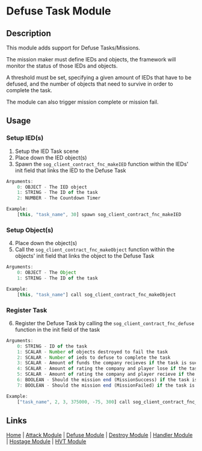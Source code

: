 # Defuse Task Module

## Description
This module adds support for Defuse Tasks/Missions.

The mission maker must define IEDs and objects, the framework will monitor the status of those IEDs and objects.

A threshold must be set, specifying a given amount of IEDs that have to be defused, and the number of objects that need to survive in order to complete the task.

The module can also trigger mission complete or mission fail.

## Usage
### Setup IED(s)
1. Setup the IED Task scene
2. Place down the IED object(s)
3. Spawn the `sog_client_contract_fnc_makeIED` function within the IEDs' init field that links the IED to the Defuse Task

```js
Arguments:
	0: OBJECT - The IED object
	1: STRING - The ID of the task
	2: NUMBER - The Countdown Timer

Example:
	[this, "task_name", 30] spawn sog_client_contract_fnc_makeIED
```

### Setup Object(s)
4. Place down the object(s)
5. Call the `sog_client_contract_fnc_makeObject` function within the objects' init field that links the object to the Defuse Task

```js
Arguments:
	0: OBJECT - The Object
	1: STRING - The ID of the task

Example:
	[this, "task_name"] call sog_client_contract_fnc_makeObject
```

### Register Task
6. Register the Defuse Task by calling the `sog_client_contract_fnc_defuse` function in the init field of the task

```js
Arguments:
	0: STRING - ID of the task
	1: SCALAR - Number of objects destroyed to fail the task
	2: SCALAR - Number of ieds to defuse to complete the task
	3: SCALAR - Amount of funds the company recieves if the task is successful
	4: SCALAR - Amount of rating the company and player lose if the task is failed
	5: SCALAR - Amount of rating the company and player recieve if the task is successful
	6: BOOLEAN - Should the mission end (MissionSuccess) if the task is successful (Optional, default: false)
	7: BOOLEAN - Should the mission end (MissionFailed) if the task is failed (Optional, default: false)

Example:
	["task_name", 2, 3, 375000, -75, 300] call sog_client_contract_fnc_defuse
```

## Links
[Home](framework/index) |
[Attack Module](framework/attack) |
[Defuse Module](framework/defuse) |
[Destroy Module](framework/destroy) |
[Handler Module](framework/handler) |
[Hostage Module](framework/hostage) |
[HVT Module](framework/hvt)